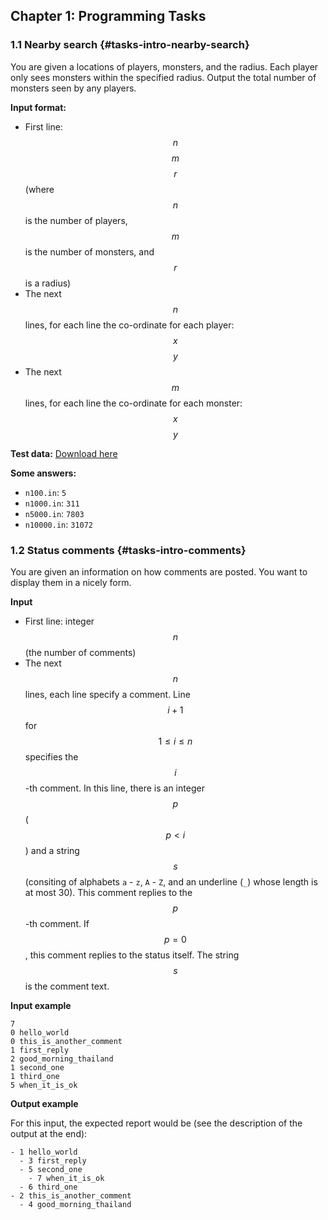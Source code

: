 ## Chapter 1: Programming Tasks

### 1.1 Nearby search {#tasks-intro-nearby-search}

You are given a locations of players, monsters, and the radius. Each player only sees monsters within the specified radius.  Output the total number of monsters seen by any players.

**Input format:**

* First line: $$n$$ $$m$$ $$r$$ (where $$n$$ is the number of players, $$m$$ is the number of monsters, and $$r$$ is a radius)
* The next $$n$$ lines, for each line the co-ordinate for each player: $$x$$ $$y$$
* The next $$m$$ lines, for each line the co-ordinate for each monster: $$x$$ $$y$$

**Test data:** [Download here](http://theory.cpe.ku.ac.th/~jittat/courses/01204212/tasks/nearby/)

**Some answers:**

* `n100.in`: `5`
* `n1000.in`: `311`
* `n5000.in`: `7803`
* `n10000.in`: `31072`

### 1.2 Status comments {#tasks-intro-comments}

You are given an information on how comments are posted. You want to display them in a nicely form.

**Input**

* First line: integer $$n$$ (the number of comments)
* The next $$n$$ lines, each line specify a comment. Line $$i + 1$$ for $$1\leq i\leq n$$ specifies the $$i$$-th comment. In this line, there is an integer $$p$$ ($$p \lt i$$) and a string $$s$$ (consiting of alphabets `a` - `z`, `A` - `Z`, and an underline (`_`) whose length is at most 30). This comment replies to the $$p$$-th comment. If $$p=0$$, this comment replies to the status itself. The string $$s$$ is the comment text.

**Input example**

```
7
0 hello_world
0 this_is_another_comment
1 first_reply
2 good_morning_thailand
1 second_one
1 third_one
5 when_it_is_ok
```

**Output example**

For this input, the expected report would be (see the description of the output at the end):

```
- 1 hello_world
  - 3 first_reply
  - 5 second_one
    - 7 when_it_is_ok
  - 6 third_one
- 2 this_is_another_comment
  - 4 good_morning_thailand
```
